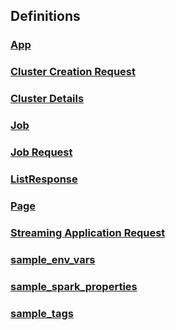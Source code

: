 
<a name="definitions"></a>
## Definitions

<a name="ref-app"></a>
### [App](definitions/App.md#app)

<a name="ref-cluster-creation-request"></a>
### [Cluster Creation Request](definitions/Cluster_Creation_Request.md#cluster-creation-request)

<a name="ref-cluster-details"></a>
### [Cluster Details](definitions/Cluster_Details.md#cluster-details)

<a name="ref-job"></a>
### [Job](definitions/Job.md#job)

<a name="ref-job-request"></a>
### [Job Request](definitions/Job_Request.md#job-request)

<a name="ref-listresponse"></a>
### [ListResponse](definitions/ListResponse.md#listresponse)

<a name="ref-page"></a>
### [Page](definitions/Page.md#page)

<a name="ref-streaming-application-request"></a>
### [Streaming Application Request](definitions/Streaming_Application_Request.md#streaming-application-request)

<a name="ref-sample_env_vars"></a>
### [sample_env_vars](definitions/sample_env_vars.md#sample_env_vars)

<a name="ref-sample_spark_properties"></a>
### [sample_spark_properties](definitions/sample_spark_properties.md#sample_spark_properties)

<a name="ref-sample_tags"></a>
### [sample_tags](definitions/sample_tags.md#sample_tags)


